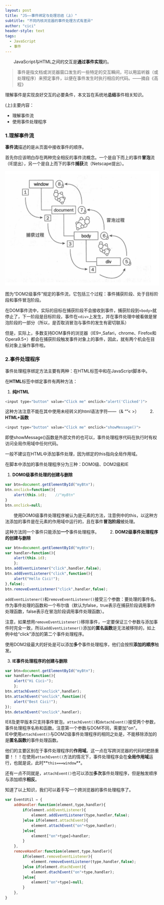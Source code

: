 ```yaml
---
layout: post
title: "JS——事件绑定与处理总结（上）"
subtitle: "不同内核浏览器的事件处理方式有差异"
author: "cici"
header-style: text
tags:
  - JavaScript
  - 事件
---
```


　　JavaScript与HTML之间的交互是**通过事件实现**的。
> 事件是指文档或浏览器窗口发生的一些特定的交互瞬间，可以用监听器（或处理程序）来预定事件，以便在事件发生时执行相应的代码。——摘自《高程》

理解事件是实现良好交互的必要条件，本文旨在系统地**总结**事件相关知识。

(上)主要内容：

 - 理解事件流
 - 使用事件处理程序
 
### **1.理解事件流**

**事件流**描述的是从页面中接收事件的顺序。

首先你应该明白存在两种完全相反的事件流概念。一个是自下而上的事件**冒泡**流（IE提出），另一个是自上而下的事件**捕获**流（Netscape提出）。

![事件触发](/img/event.png)

图为“DOM2级事件”规定的事件流，它包括三个过程：事件捕获阶段、处于目标阶段和事件冒泡阶段。

在DOM事件流中，实际的目标在捕获阶段不会接收到事件，捕获阶段到`<body>`就停止了，下一阶段是目标阶段，事件在`<div>`上发生，并在事件处理中被看做是冒泡阶段的一部分（所以，是否取消冒泡与事件的发生有密切联系）

但是，实际上，多数支持DOM事件的浏览器（IE9+,Safari，chrome、Firefox和Opera9.5+）都会在捕获阶段触发事件对象上的事件，因此，就有两个机会在目标对象上操作事件啦。

### 2.事件处理程序
事件处理程序绑定方法主要有两种：在HTML标签中和在JavaScript脚本中。

在**HTML**标签中绑定事件有两种方法：

1. **纯HTML**  

```javascript
<input type="button" value="Click me" onclick="alert('Clicked')">
```
这种方法注意不能在其中使用未经转义的html语法字符——（& “”< >）
　　
2. **HTML+函数**

```javascript
<input type="button" value="Click me" onclick="showMessage()">
```

即使showMessage()函数是外部文件的也可以，事件处理程序代码在执行时有权访问全局作用域中任何代码。

一般不建议在HTML中添加事件处理，因为绑定的this指向全局作用域。

在脚本中添加的事件处理程序分为三种：DOM0级、DOM2级和IE
　　
1. **DOM0级事件处理的创建与删除**

```javascript
var btn=document.getElementById("myBtn");
btn.onclick=function(){
    alert(this.id);    //"myBtn"
}
btn.onclick=null;
```
　　使用DOM0级事件处理程序被认为是元素的方法，注意例中的this，以这种方法添加的事件是在元素的作用域中运行的，且在事件**冒泡阶段**被处理。

这种方法同一个事件只能添加**一个**事件处理程序。
　　
2. **DOM2级事件处理程序的创建与删除**

```javascript
var btn=document.getElementById("myBtn");
var handler=function(){
    alert(this.id);
    };
btn.addEventListener("click",handler,false);
btn.addEventListener("click",function(){
    alert("Hello Cici!");
},false);
btn.removeEventListener("click",handler,false);
```
`addEventListener()`和`removeEventListener()`接受三个参数：要处理的事件名、作为事件处理的函数和一个布尔值（默认为false，true表示在捕获阶段调用事件处理函数，false表示在冒泡阶段调用事件处理函数）。

注意，如果想用`removeEventListener()`移除事件，一定要保证三个参数与添加事件时完全一致，所以`addEventListener()`添加的**匿名函数**是无法被移除的，如上例中给“click”添加的第二个事件处理程序。

使用DOM2级最大的好处是可以添加**多个**事件处理程序，他们会按照**添加的顺序**触发。
　　

3. **IE事件处理程序的创建与删除**

```javascript
var btn=document.getElementById("myBtn");
var handler=function(){
    alert("Hi Cici~");
    };
btn.attachEvent("onclick",handler);
btn.attachEvent("onclick",function(){
    alert("Best Cici!");
});
btn.detachEvent("onclick",handler);
```

IE8及更早版本只支持事件冒泡，`attachEvent()`和`detachEvent()`接受两个参数，事件处理程序名称和函数。注意第一个参数与DOM不同，需要加"on"。<br>
IE中使用`attachEvent()`与DOM2级事件处理程序的相同之处是，不能移除添加的是**匿名函数**的事件处理函数。

他们的主要区别在于事件处理程序的**作用域**。这一点在写跨浏览器的代码时肥肠重要！！！在使用`attachEvent()`方法的情况下，事件处理程序会在**全局作用域**运行，也就是说，此时**`this===window`**。

还有一点不同就是，`attachEvent()`也可以添加**多次**事件处理程序，但是触发顺序与添加顺序**相反**。

知道了以上知识，我们可以着手写一个跨浏览器的事件处理程序了。

```javascript
var EventUtil = {
	addHandler:function(element,type,handler){
	    if(element.addEventListener){
			element.addEventListener(type,handler,false);
		}else if(element.attachEvent){
			element.attachEvent("on"+type,handler);
		}else{
			element["on"+type]=handler;
		}
    },
    removeHandler:function(element,type,handler){
	    if(element.removeEventListener){
			element.removeEventListener(type,handler,false);
		}else if(element.dtachEvent){
			element.dtachEvent("on"+type,handler);
		}else{
			element["on"+type]=null;
		}
    },
}
```

　　

　　